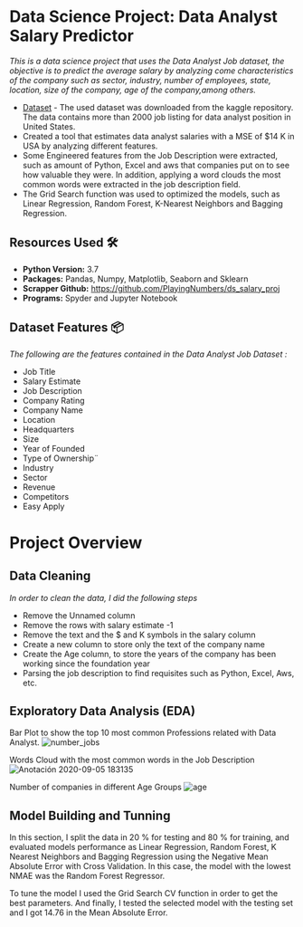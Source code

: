 # Data Science Project: Data Analyst Salary Predictor

_This is a data science project that uses the Data Analyst Job dataset, the objective is to predict the average salary by analyzing come characteristics of the company such as sector, industry, number of employees, state, location, size of the company, age of the company,among others._

* [Dataset](https://www.kaggle.com/andrewmvd/data-analyst-jobs) - The used dataset was downloaded from the kaggle repository. The data contains more than 2000 job listing for data analyst position in United States.
* Created a tool that estimates data analyst salaries with a MSE of $14 K in USA by analyzing different features.
* Some Engineered features from the Job Description were extracted, such as amount of Python, Excel and aws that companies put on to see how valuable they were. In addition, applying a word clouds the most common words were extracted in the job description field.
* The Grid Search function was used to optimized the models, such as Linear Regression, Random Forest, K-Nearest Neighbors and Bagging Regression.

## Resources Used 🛠️
* **Python Version:** 3.7
* **Packages:** Pandas, Numpy, Matplotlib, Seaborn and Sklearn
* **Scrapper Github:** https://github.com/PlayingNumbers/ds_salary_proj
* **Programs:** Spyder and Jupyter Notebook

## Dataset Features 📦
_The following are the features contained in the Data Analyst Job Dataset :_

* Job Title
* Salary Estimate
* Job Description
* Company Rating
* Company Name
* Location
* Headquarters
* Size
* Year of Founded
* Type of Ownership¨
* Industry
* Sector
* Revenue
* Competitors
* Easy Apply

# Project Overview

## Data Cleaning
_In order to clean the data, I did the following steps_

* Remove the Unnamed column
* Remove the rows with salary estimate -1
* Remove the text and the $ and K symbols in the salary column
* Create a new column to store only the text of the company name
* Create the Age column, to store the years of the company has been working since the foundation year
* Parsing the job description to find requisites such as Python, Excel, Aws, etc.

## Exploratory Data Analysis (EDA)

Bar Plot to show the top 10 most common Professions related with Data Analyst.
![number_jobs](https://user-images.githubusercontent.com/63115543/92315036-c4e1dc00-efa5-11ea-928d-142842e4302d.jpg)

Words Cloud with the most common words in the Job Description
![Anotación 2020-09-05 183135](https://user-images.githubusercontent.com/63115543/92315045-0bcfd180-efa6-11ea-9a6b-9eeec8a2a6ec.jpg)

Number of companies in different Age Groups
![age](https://user-images.githubusercontent.com/63115543/92315061-48033200-efa6-11ea-81dd-c69dea8abb99.jpg)

## Model Building and Tunning

In this section, I split the data in 20 % for testing and 80 % for training, and evaluated models performance as Linear Regression, Random Forest, K Nearest Neighbors and Bagging Regression using the Negative Mean Absolute Error with Cross Validation. In this case, the model with the lowest NMAE was the Random Forest Regressor.

To tune the model I used the Grid Search CV function in order to get the best parameters. And finally, I tested the selected model with the testing set and I got 14.76 in the Mean Absolute Error.


